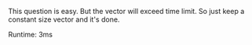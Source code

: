 This question is easy. But the vector will exceed time limit. So just keep a constant size vector and it's done.

Runtime: 3ms
